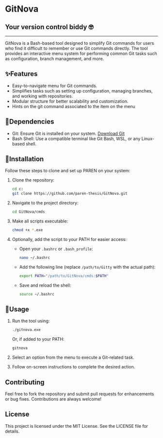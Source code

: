# GitNova
## Your version control biddy 🤓

------

GitNova is a Bash-based tool designed to simplify Git commands for users who find it difficult to remember or use Git commands directly. The tool provides an interactive menu system for performing common Git tasks such as configuration, branch management, and more.

## ✨Features
- Easy-to-navigate menu for Git commands.
- Simplifies tasks such as setting up configuration, managing branches, and working with repositories.
- Modular structure for better scalability and customization.
- Hints on the git command associated to the item on the menu

## 🧬Dependencies
- Git: Ensure Git is installed on your system. [Download Git](https://git-scm.com/)
- Bash Shell: Use a compatible terminal like Git Bash, WSL, or any Linux-based shell.

## 💉Installation
Follow these steps to clone and set up PAREN on your system:

1. Clone the repository:
   ```bash
   cd c:
   git clone https://github.com/paren-thesis/GitNova.git
   ```

2. Navigate to the project directory:
   ```bash
   cd GitNova/cmds
   ```

3. Make all scripts executable:
   ```bash
   chmod +x *.exe
   ```

4. Optionally, add the script to your PATH for easier access:
   - Open your `.bashrc` or `.bash_profile`:
     ```bash
     nano ~/.bashrc
     ```
   - Add the following line (replace `/path/to/Gitty` with the actual path):
     ```bash
     export PATH="/path/to/GitNova/cmds:$PATH"
     ```
   - Save and reload the shell:
     ```bash
     source ~/.bashrc
     ```

## 🎲Usage
1. Run the tool using:
   ```bash
   ./gitnova.exe
   ```
   Or, if added to your PATH:
   ```bash
   gitnova
   ```

2. Select an option from the menu to execute a Git-related task.

3. Follow on-screen instructions to complete the desired action.


## Contributing
Feel free to fork the repository and submit pull requests for enhancements or bug fixes. Contributions are always welcome!

## License
This project is licensed under the MIT License. See the LICENSE file for details.
